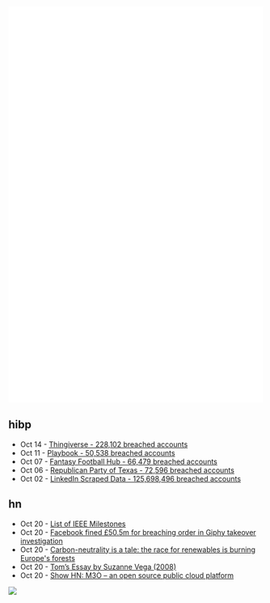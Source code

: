 ![Metrics](https://raw.githubusercontent.com/phixion/phixion/master/metrics.svg)

## hibp

<!--
for https://github.com/phixion/phixion/blob/main/.github/workflows/feeds.yml
-->
<!--START_SECTION:haveibeenpwnd-->
- Oct 14 - [Thingiverse - 228,102 breached accounts](https://haveibeenpwned.com/PwnedWebsites#Thingiverse)
- Oct 11 - [Playbook - 50,538 breached accounts](https://haveibeenpwned.com/PwnedWebsites#Playbook)
- Oct 07 - [Fantasy Football Hub - 66,479 breached accounts](https://haveibeenpwned.com/PwnedWebsites#FantasyFootballHub)
- Oct 06 - [Republican Party of Texas - 72,596 breached accounts](https://haveibeenpwned.com/PwnedWebsites#RepublicanPartyOfTexas)
- Oct 02 - [LinkedIn Scraped Data - 125,698,496 breached accounts](https://haveibeenpwned.com/PwnedWebsites#LinkedInScrape)
<!--END_SECTION:haveibeenpwnd-->

## hn

<!--
for https://github.com/phixion/phixion/blob/main/.github/workflows/feeds.yml
-->
<!--START_SECTION:hn-->
- Oct 20 - [List of IEEE Milestones](https://ethw.org/Milestones:List_of_IEEE_Milestones)
- Oct 20 - [Facebook fined £50.5m for breaching order in Giphy takeover investigation](https://www.theguardian.com/technology/2021/oct/20/facebook-fined-for-breaching-order-in-giphy-takeover-investigation)
- Oct 20 - [Carbon-neutrality is a tale: the race for renewables is burning Europe's forests](https://www.theguardian.com/world/2021/jan/14/carbon-neutrality-is-a-fairy-tale-how-the-race-for-renewables-is-burning-europes-forests)
- Oct 20 - [Tom’s Essay by Suzanne Vega (2008)](https://opinionator.blogs.nytimes.com/2008/09/23/toms-essay/)
- Oct 20 - [Show HN: M3O – an open source public cloud platform](https://blog.m3o.com/2021/10/20/m3o-an-open-source-aws-alternative.html)
<!--END_SECTION:hn-->

<!--
for https://yhype.me
-->
![](https://hit.yhype.me/github/profile?user_id=13013670)
